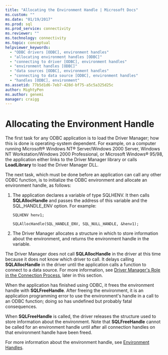```yaml
---
title: "Allocating the Environment Handle | Microsoft Docs"
ms.custom: ""
ms.date: "01/19/2017"
ms.prod: sql
ms.prod_service: connectivity
ms.reviewer: ""
ms.technology: connectivity
ms.topic: conceptual
helpviewer_keywords: 
  - "ODBC drivers [ODBC], environment handles"
  - "allocating environment handles [ODBC]"
  - "connecting to driver [ODBC], environment handles"
  - "environment handles [ODBC]"
  - "data sources [ODBC], environment handles"
  - "connecting to data source [ODBC], environment handles"
  - "handles [ODBC], environment"
ms.assetid: 77b5d1d6-7eb7-428d-bf75-a5c5a325d25c
author: MightyPen
ms.author: genemi
manager: craigg
---
```

# Allocating the Environment Handle
The first task for any ODBC application is to load the Driver Manager; how this is done is operating-system dependent. For example, on a computer running Microsoft® Windows NT® Server/Windows 2000 Server, Windows NT Workstation/Windows 2000 Professional, or Microsoft Windows® 95/98, the application either links to the Driver Manager library or calls **LoadLibrary** to load the Driver Manager DLL.  
  
 The next task, which must be done before an application can call any other ODBC function, is to initialize the ODBC environment and allocate an environment handle, as follows:  
  
1.  The application declares a variable of type SQLHENV. It then calls **SQLAllocHandle** and passes the address of this variable and the SQL_HANDLE_ENV option. For example:  
  
    ```  
    SQLHENV henv1;  
  
    SQLAllocHandle(SQL_HANDLE_ENV, SQL_NULL_HANDLE, &henv1);  
    ```  
  
2.  The Driver Manager allocates a structure in which to store information about the environment, and returns the environment handle in the variable.  
  
 The Driver Manager does not call **SQLAllocHandle** in the driver at this time because it does not know which driver to call. It delays calling **SQLAllocHandle** in the driver until the application calls a function to connect to a data source. For more information, see [Driver Manager's Role in the Connection Process](../../../odbc/reference/develop-app/driver-manager-s-role-in-the-connection-process.md), later in this section.  
  
 When the application has finished using ODBC, it frees the environment handle with **SQLFreeHandle**. After freeing the environment, it is an application programming error to use the environment's handle in a call to an ODBC function; doing so has undefined but probably fatal consequences.  
  
 When **SQLFreeHandle** is called, the driver releases the structure used to store information about the environment. Note that **SQLFreeHandle** cannot be called for an environment handle until after all connection handles on that environment handle have been freed.  
  
 For more information about the environment handle, see [Environment Handles](../../../odbc/reference/develop-app/environment-handles.md).
